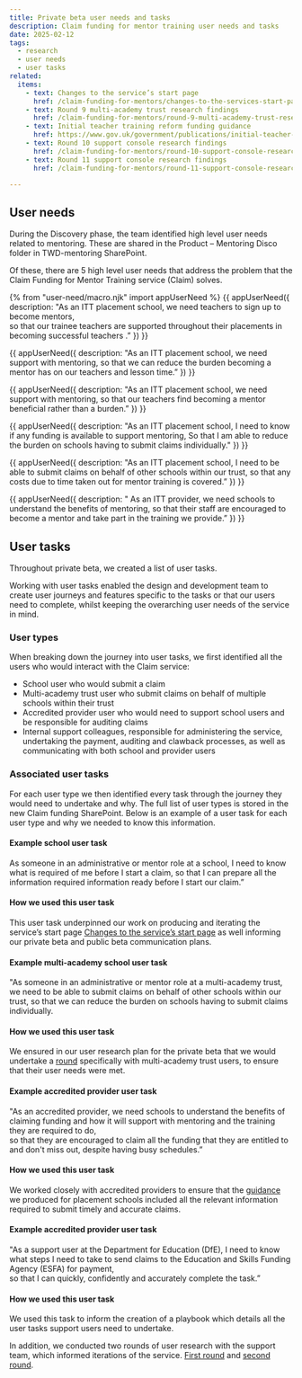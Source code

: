 ```yaml
---
title: Private beta user needs and tasks
description: Claim funding for mentor training user needs and tasks
date: 2025-02-12
tags:
  - research
  - user needs
  - user tasks
related:
  items:
    - text: Changes to the service’s start page
      href: /claim-funding-for-mentors/changes-to-the-services-start-page/
    - text: Round 9 multi-academy trust research findings
      href: /claim-funding-for-mentors/round-9-multi-academy-trust-research-findings/
    - text: Initial teacher training reform funding guidance
      href: https://www.gov.uk/government/publications/initial-teacher-training-reform-funding-guidance 
    - text: Round 10 support console research findings
      href: /claim-funding-for-mentors/round-10-support-console-research-findings/
    - text: Round 11 support console research findings
      href: /claim-funding-for-mentors/round-11-support-console-research-findings/

---
```


## User needs

During the Discovery phase, the team identified high level user needs related to mentoring. These are shared in the Product – Mentoring Disco folder in TWD-mentoring SharePoint.

Of these, there are 5 high level user needs that address the problem that the Claim Funding for Mentor Training service (Claim) solves.

{% from "user-need/macro.njk" import appUserNeed %}
{{ appUserNeed({
  description: "As an ITT placement school,
we need teachers to sign up to become mentors,  
so that our trainee teachers are supported throughout their placements in becoming successful teachers .”
}) }}

{{ appUserNeed({
  description: "As an ITT placement school,
we need support with mentoring,
so that we can reduce the burden becoming a mentor has on our teachers and lesson time.”
}) }}

{{ appUserNeed({
  description: "As an ITT placement school,
we need support with mentoring,
so that our teachers find becoming a mentor beneficial rather than a burden.”
}) }}

{{ appUserNeed({
  description: "As an ITT placement school,
I need to know if any funding is available to support mentoring,
So that I am able to reduce the burden on schools having to submit claims individually."
}) }}

{{ appUserNeed({
  description: "As an ITT placement school,
  I need to be able to submit claims on behalf of other schools within our trust,
so that any costs due to time taken out for mentor training is covered.”
}) }}

{{ appUserNeed({
  description: " As an ITT provider,
we need schools to understand the benefits of mentoring,
so that their staff are encouraged to become a mentor and take part in the training we provide.”
}) }}

## User tasks

Throughout private beta, we created a list of user tasks.

Working with user tasks enabled the design and development team to create user journeys and features specific to the tasks or that our users need to complete, whilst keeping the overarching user needs of the service in mind.

### User types

When breaking down the journey into user tasks, we first identified all the users who would interact with the Claim service:

- School user who would submit a claim
- Multi-academy trust user who submit claims on behalf of multiple schools within their trust
- Accredited provider user who would need to support school users and be responsible for auditing claims
- Internal support colleagues, responsible for administering the service, undertaking the payment, auditing and clawback processes, as well as communicating with both school and provider users

### Associated user tasks

For each user type we then identified every task through the journey they would need to undertake and why.
The full list of user types is stored in the new Claim funding SharePoint.
Below is an example of a user task for each user type and why we needed to know this information.

#### Example school user task

As someone in an administrative or mentor role at a school,
I need to know what is required of me before I start a claim,
so that I can prepare all the information required information ready before I start our claim.”

#### How we used this user task

This user task underpinned our work on producing and iterating the service’s start page [Changes to the service’s start page](/claim-funding-for-mentors/changes-to-the-services-start-page/) as well informing our private beta and public beta communication plans.

#### Example multi-academy school user task

"As someone in an administrative or mentor role at a multi-academy trust,
we need to be able to submit claims on behalf of other schools within our trust,
so that we can reduce the burden on schools having to submit claims individually.

#### How we used this user task

We ensured in our user research plan for the private beta that we would undertake a [round](/claim-funding-for-mentors/round-9-multi-academy-trust-research-findings/) specifically with multi-academy trust users, to ensure that their user needs were met.

#### Example accredited provider user task

"As an accredited provider,
we need schools to understand the benefits of claiming funding and how it will support with mentoring and the training they are required to do,  
so that they are encouraged to claim all the funding that they are entitled to and don't miss out, despite having busy schedules.”

#### How we used this user task

We worked closely with accredited providers to ensure that the [guidance]( https://www.gov.uk/government/publications/initial-teacher-training-reform-funding-guidance) we produced for placement schools included all the relevant information required to submit timely and accurate claims.

#### Example accredited provider user task

"As a support user at the Department for Education (DfE),
I need to know what steps I need to take to send claims to the Education and Skills Funding Agency (ESFA) for payment,  
so that I can quickly, confidently and accurately complete the task.”

#### How we used this user task

We used this task to inform the creation of a playbook which details all the user tasks support users need to undertake.

In addition, we conducted two rounds of user research with the support team, which informed iterations of the service. [First round](/claim-funding-for-mentors/round-10-support-console-research-findings/) and [second round](/claim-funding-for-mentors/round-11-support-console-research-findings/).
